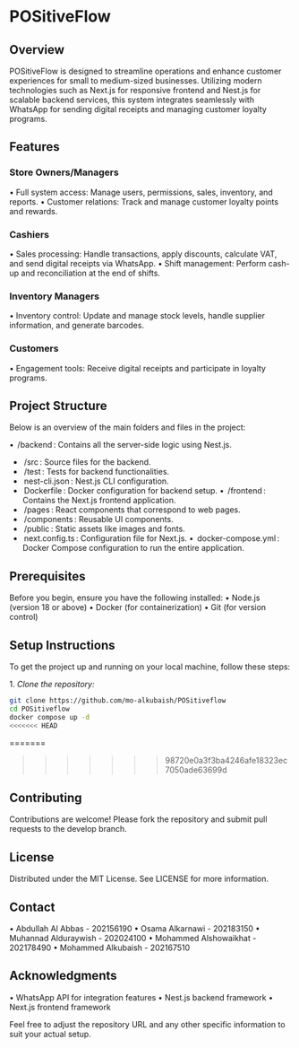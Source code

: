 # POSitiveFlow

## Overview

POSitiveFlow is designed to streamline operations and enhance customer experiences for small to medium-sized businesses. Utilizing modern technologies such as Next.js for responsive frontend and Nest.js for scalable backend services, this system integrates seamlessly with WhatsApp for sending digital receipts and managing customer loyalty programs.

## Features

### Store Owners/Managers
•⁠  ⁠Full system access: Manage users, permissions, sales, inventory, and reports.
•⁠  ⁠Customer relations: Track and manage customer loyalty points and rewards.

### Cashiers
•⁠  ⁠Sales processing: Handle transactions, apply discounts, calculate VAT, and send digital receipts via WhatsApp.
•⁠  ⁠Shift management: Perform cash-up and reconciliation at the end of shifts.

### Inventory Managers
•⁠  ⁠Inventory control: Update and manage stock levels, handle supplier information, and generate barcodes.

### Customers
•⁠  ⁠Engagement tools: Receive digital receipts and participate in loyalty programs.

## Project Structure

Below is an overview of the main folders and files in the project:

•⁠  ⁠⁠ /backend ⁠: Contains all the server-side logic using Nest.js.
  - ⁠ /src ⁠: Source files for the backend.
  - ⁠ /test ⁠: Tests for backend functionalities.
  - ⁠ nest-cli.json ⁠: Nest.js CLI configuration.
  - ⁠ Dockerfile ⁠: Docker configuration for backend setup.
•⁠  ⁠⁠ /frontend ⁠: Contains the Next.js frontend application.
  - ⁠ /pages ⁠: React components that correspond to web pages.
  - ⁠ /components ⁠: Reusable UI components.
  - ⁠ /public ⁠: Static assets like images and fonts.
  - ⁠ next.config.ts ⁠: Configuration file for Next.js.
•⁠  ⁠⁠ docker-compose.yml ⁠: Docker Compose configuration to run the entire application.

## Prerequisites

Before you begin, ensure you have the following installed:
•⁠  ⁠Node.js (version 18 or above)
•⁠  ⁠Docker (for containerization)
•⁠  ⁠Git (for version control)

## Setup Instructions

To get the project up and running on your local machine, follow these steps:

1.⁠ ⁠*Clone the repository:*

   ```bash
   git clone https://github.com/mo-alkubaish/POSitiveflow
   cd POSitiveflow
   docker compose up -d
<<<<<<< HEAD
   ```

=======
>>>>>>> 98720e0a3f3ba4246afe18323ec7050ade63699d

## Contributing
Contributions are welcome! Please fork the repository and submit pull requests to the develop branch.

## License
Distributed under the MIT License. See LICENSE for more information.

## Contact
•⁠  ⁠Abdullah Al Abbas - 202156190
•⁠  ⁠Osama Alkarnawi - 202183150
•⁠  ⁠Muhannad Alduraywish - 202024100
•⁠  ⁠Mohammed Alshowaikhat - 202178490
•⁠  ⁠Mohammed Alkubaish - 202167510

## Acknowledgments
•⁠  ⁠WhatsApp API for integration features
•⁠  ⁠Nest.js backend framework
•⁠  ⁠Next.js frontend framework


Feel free to adjust the repository URL and any other specific information to suit your actual setup.
